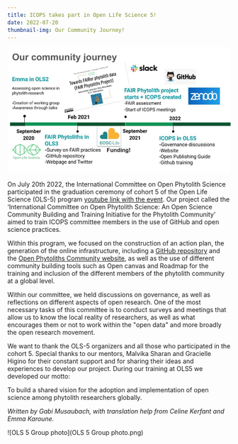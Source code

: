 ```yaml
---
title: ICOPS takes part in Open Life Science 5!
date: 2022-07-20
thumbnail-img: Our Community Journey!
---
```





<!--more-->

![Our community Journey](https://github.com/open-phytoliths/open-phytoliths-website/blob/main/content/en/post/Our%20community%20journey.jpg)

On July 20th 2022, the International Committee on Open Phytolith Science participated 
in the graduation ceremony of cohort 5 of the Open Life Science (OLS-5) program 
[youtube link with the event](https://www.youtube.com/watch?v=9XMGsmekddM). 
Our project called the ‘International Committee on Open Phytolith Science: An Open 
Science Community Building and Training Initiative for the Phytolith Community’ aimed 
to train ICOPS committee members in the use of GitHub and open science practices.

Within this program, we focused on the construction of an action plan, the generation 
of the online infrastructure, including a [GitHub repository](https://github.com/open-phytoliths) and 
the [Open Phytoliths Community website](open-phytoliths.netlify.app), as well as the use of different 
community building tools such as Open canvas and Roadmap for the training and inclusion of 
the different members of the phytolith community at a global level.

Within our committee, we held discussions on governance, as well as reflections on different 
aspects of open research. One of the most necessary tasks of this committee is to conduct surveys 
and meetings that allow us to know the local reality of researchers, as well as what encourages 
them or not to work within the "open data" and more broadly the open research movement.

We want to thank the OLS-5 organizers and all those who participated in the cohort 5. Special thanks 
to our mentors, Malvika Sharan and Gracielle Higino for their constant support and for sharing their 
ideas and experiences to develop our project.
During our training at OLS5 we developed our motto: 

To build a shared vision for the adoption and implementation of open science among phytolith researchers globally.

*Written by Gabi Musaubach, with translation help from Celine Kerfant and Emma Karoune.*

<!--more-->

![OLS 5 Group photo](OLS 5 Group photo.png)






